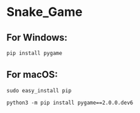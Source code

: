 # Snake_Game

## For Windows:


```python
pip install pygame
```


## For macOS:

```
sudo easy_install pip
```

```
python3 -m pip install pygame==2.0.0.dev6
```

